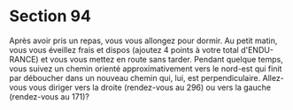 # Section 94

Après avoir pris un repas, vous vous allongez pour dormir. Au 
petit matin, vous vous éveillez frais et dispos (ajoutez 4 points à 
votre total d'ENDU-RANCE) et vous vous mettez en route sans 
tarder. Pendant quelque temps, vous suivez un chemin orienté 
approximativement vers le nord-est qui finit par déboucher dans 
un nouveau chemin qui, lui, est perpendiculaire. Allez-vous vous 
diriger vers la droite (rendez-vous au 296) ou vers la gauche 
(rendez-vous au 171)?
